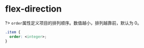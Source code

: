 # flex-direction

?> `order`属性定义项目的排列顺序。数值越小，排列越靠前，默认为 0。

```css
.item {
  order: <integer>;
}
```

<vuep template="#flex-order"></vuep>

<script v-pre type="text/x-template" id="flex-order">
<template>
  <main>
    <select v-bind:value='flexOrder.order' v-on:change="handleSelectChange">
      <option value='-6'>-6</option>
      <option value='-1'>-1</option>
      <option value='0'>0</option>
      <option value='1'>1</option>
      <option value='9'>9</option>
    </select>
    <ul>
      <li>1<br/>Order: 0</li>
      <li v-bind:style='flexOrder'>2 <br/>Order: {{flexOrder.order}}</li>
      <li>3<br/>Order: 0</li>
      <li>4<br/>Order: 0</li>
    </ul>
  </main>
</template>
<style>
  main{
    width: 100%;
  }
  ul{
    color: #fff;
    padding: 0;
    text-align: center;
    background: #310736;
    display: flex;
  }
  li{
    list-style: none;
    padding: 1em;
    flex-grow: 1;
  }
  li:nth-child(1){
    background: #05ffb0;
  }
  li:nth-child(2){
    background: #00d1b2;
  }
  li:nth-child(3){
    background: #ff3860;
  }
  li:nth-child(4){
    background: #ffdd57;
  }
</style>
<script>
module.exports = {
  methods:{
    handleSelectChange: function (event) {
      this.flexOrder.order = event.target.value
    }
  },
  data: () => ({
    flexOrder: {
      order: 0
    }
  })
}
</script>
</script>

